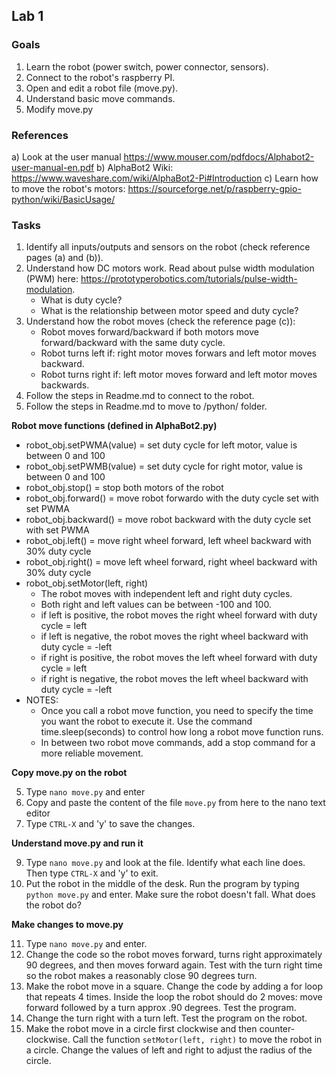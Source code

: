## Lab 1 ## 

### Goals ###

1. Learn the robot (power switch, power connector, sensors).
2. Connect to the robot's raspberry PI. 
3. Open and edit a robot file (move.py). 
4. Understand basic move commands. 
5. Modify move.py

### References ###

a) Look at the user manual https://www.mouser.com/pdfdocs/Alphabot2-user-manual-en.pdf 
b) AlphaBot2 Wiki: https://www.waveshare.com/wiki/AlphaBot2-Pi#Introduction 
c) Learn how to move the robot's motors: https://sourceforge.net/p/raspberry-gpio-python/wiki/BasicUsage/
 
### Tasks ### 

1. Identify all inputs/outputs and sensors on the robot (check reference pages (a) and (b)). 
2. Understand how DC motors work. Read about pulse width modulation (PWM) here: https://prototyperobotics.com/tutorials/pulse-width-modulation. 
    * What is duty cycle?
    * What is the relationship between motor speed and duty cycle?
3. Understand how the robot moves (check the reference page (c)): 
    * Robot moves forward/backward if both motors move forward/backward with the same duty cycle. 
    * Robot turns left if: right motor moves forwars and left motor moves backward. 
    * Robot turns right if: left motor moves forward and left motor moves backwards.
5. Follow the steps in Readme.md to connect to the robot. 
6. Follow the steps in Readme.md to move to /python/ folder. 

**Robot move functions (defined in AlphaBot2.py)**

* robot_obj.setPWMA(value) = set duty cycle for left motor, value is between 0 and 100
* robot_obj.setPWMB(value) = set duty cycle for right motor, value is between 0 and 100
* robot_obj.stop()         = stop both motors of the robot
* robot_obj.forward()      = move robot forwardo with the duty cycle set with set PWMA
* robot_obj.backward()     = move robot backward with the duty cycle set with set PWMA
* robot_obj.left()         = move right wheel forward, left wheel backward with 30% duty cycle
* robot_obj.right()        = move left wheel forward, right wheel backward with 30% duty cycle
* robot_obj.setMotor(left, right)
    * The robot moves with independent left and right duty cycles. 
    * Both right and left values can be between -100 and 100. 
    * if left is positive, the robot moves the right wheel forward with duty cycle  = left
    * if left is negative, the robot moves the right wheel backward with duty cycle = -left
    * if right is positive, the robot moves the left wheel forward with duty cycle  = left
    * if right is negative, the robot moves the left wheel backward with duty cycle = -left
* NOTES: 
    * Once you call a robot move function, you need to specify the time you want the robot to execute it. Use the command time.sleep(seconds) to control how long a robot move function runs. 
    * In between two robot move commands, add a stop command for a more reliable movement. 

**Copy move.py on the robot**

5. Type `nano move.py` and enter
6. Copy and paste the content of the file `move.py` from here to the nano text editor
7. Type `CTRL-X` and 'y' to save the changes. 

**Understand move.py and run it**

9. Type `nano move.py` and look at the file. Identify what each line does. Then type `CTRL-X` and 'y' to exit. 
10. Put the robot in the middle of the desk. Run the program by typing `python move.py` and enter. 
Make sure the robot doesn't fall. What does the robot do?

**Make changes to move.py**

11. Type `nano move.py` and enter. 
12. Change the code so the robot moves forward, turns right approximately 90 degrees, and then moves forward again. Test with the turn right time so the robot makes a reasonably close 90 degrees turn. 
13. Make the robot move in a square. Change the code by adding a for loop that repeats 4 times. Inside the loop the robot should do 2 moves: move forward followed by a turn approx .90 degrees. Test the program.
14. Change the turn right with a turn left. Test the program on the robot. 
15. Make the robot move in a circle first clockwise and then counter-clockwise. Call the function `setMotor(left, right)` to move the robot in a circle. Change the values of left and right to adjust the radius of the circle. 

